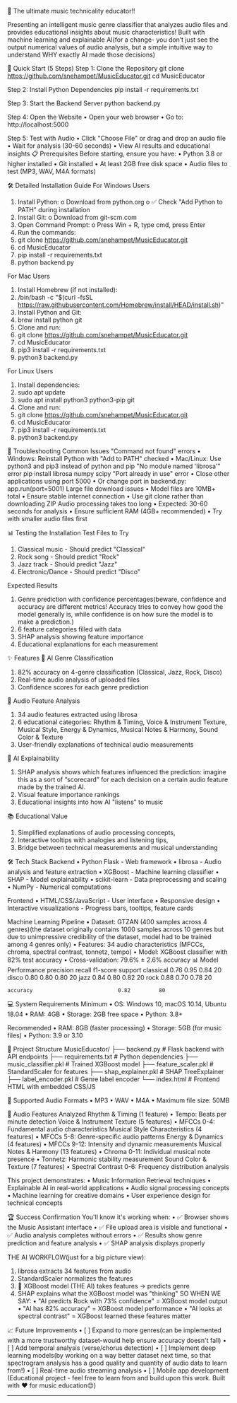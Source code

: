 🎵 The ultimate music technicality educator!!

Presenting an intelligent music genre classifier that analyzes audio files and provides educational insights about music characteristics! Built with machine learning and explainable AI(for a change- you don’t just see the output numerical values of audio analysis, but a simple intuitive way to understand WHY exactly AI made those decisions)

🚀 Quick Start (5 Steps)
Step 1: Clone the Repository
git clone https://github.com/snehampet/MusicEducator.git
cd MusicEducator

Step 2: Install Python Dependencies
pip install -r requirements.txt

Step 3: Start the Backend Server
python backend.py

Step 4: Open the Website
•	Open your web browser
•	Go to: http://localhost:5000

Step 5: Test with Audio
•	Click "Choose File" or drag and drop an audio file
•	Wait for analysis (30-60 seconds)
•	View AI results and educational insights
📋 Prerequisites
Before starting, ensure you have:
•	Python 3.8 or higher installed
•	Git installed
•	At least 2GB free disk space
•	Audio files to test (MP3, WAV, M4A formats)


🛠️ Detailed Installation Guide
For Windows Users
1.	Install Python:
o	Download from python.org
o	✅ Check "Add Python to PATH" during installation
3.	Install Git:
o	Download from git-scm.com
4.	Open Command Prompt:
o	Press Win + R, type cmd, press Enter
5.	Run the commands:
6.	git clone https://github.com/snehampet/MusicEducator.git
7.	cd MusicEducator
8.	pip install -r requirements.txt
9.	python backend.py

   
For Mac Users
1.	Install Homebrew (if not installed):
2.	/bin/bash -c "$(curl -fsSL https://raw.githubusercontent.com/Homebrew/install/HEAD/install.sh)"
3.	Install Python and Git:
4.	brew install python git
5.	Clone and run:
6.	git clone https://github.com/snehampet/MusicEducator.git
7.	cd MusicEducator
8.	pip3 install -r requirements.txt
9.	python3 backend.py
    
For Linux Users
1.	Install dependencies:
2.	sudo apt update
3.	sudo apt install python3 python3-pip git
4.	Clone and run:
5.	git clone https://github.com/snehampet/MusicEducator.git
6.	cd MusicEducator
7.	pip3 install -r requirements.txt
8.	python3 backend.py

   
🔧 Troubleshooting Common Issues
"Command not found" errors
•	Windows: Reinstall Python with "Add to PATH" checked
•	Mac/Linux: Use python3 and pip3 instead of python and pip
"No module named 'librosa'" error
pip install librosa numpy scipy
"Port already in use" error
•	Close other applications using port 5000
•	Or change port in backend.py: app.run(port=5001)
Large file download issues
•	Model files are 10MB+ total
•	Ensure stable internet connection
•	Use git clone rather than downloading ZIP
Audio processing takes too long
•	Expected: 30-60 seconds for analysis
•	Ensure sufficient RAM (4GB+ recommended)
•	Try with smaller audio files first


📊 Testing the Installation
Test Files to Try
1.	Classical music - Should predict "Classical"
2.	Rock song - Should predict "Rock"
3.	Jazz track - Should predict "Jazz"
4.	Electronic/Dance - Should predict "Disco"

Expected Results
1.	Genre prediction with confidence percentages(beware, confidence and accuracy are different metrics! Accuracy tries to convey how good the model generally is, while confidence is on how sure the model is to make a prediction.)
2.	6 feature categories filled with data
3.	SHAP analysis showing feature importance 
4.	Educational explanations for each measurement
   
✨ Features
🎯 AI Genre Classification
1.	82% accuracy on 4-genre classification (Classical, Jazz, Rock, Disco)
2. Real-time audio analysis of uploaded files
3. Confidence scores for each genre prediction

🔬 Audio Feature Analysis
1.	34 audio features extracted using librosa
2.	6 educational categories: Rhythm & Timing, Voice & Instrument Texture, Musical Style, Energy & Dynamics, Musical Notes & Harmony, Sound Color & Texture
3.	User-friendly explanations of technical audio measurements
   
🧠 AI Explainability
1.	SHAP analysis shows which features influenced the prediction: imagine this as a sort of “scorecard” for each decision on a certain audio feature made by the trained AI. 
2.	Visual feature importance rankings
3.	Educational insights into how AI "listens" to music
   
📚 Educational Value
1.	Simplified explanations of audio processing concepts,
2.	Interactive tooltips with analogies and listening tips,
3.	Bridge between technical measurements and musical understanding
   
🛠️ Tech Stack
Backend
•	Python Flask - Web framework
•	librosa - Audio analysis and feature extraction
•	XGBoost - Machine learning classifier
•	SHAP - Model explainability
•	scikit-learn - Data preprocessing and scaling
•	NumPy - Numerical computations

Frontend
•	HTML/CSS/JavaScript - User interface
•	Responsive design
•	Interactive visualizations - Progress bars, tooltips, feature cards

Machine Learning Pipeline
•	Dataset: GTZAN (400 samples across 4 genres)(the dataset originally contains 1000 samples across 10 genres but due to unimpressive credibility of the dataset, model had to be trained among 4 genres only)
•	Features: 34 audio characteristics (MFCCs, chroma, spectral contrast, tonnetz, tempo)
•	Model: XGBoost classifier with 82% test accuracy
•	Cross-validation: 79.6% ± 2.6% accuracy
📊 Model Performance
              precision    recall  f1-score   support
   classical       0.76      0.95      0.84        20
       disco       0.80      0.80      0.80        20
        jazz       0.84      0.80      0.82        20
        rock       0.88      0.70      0.78        20

    accuracy                           0.82         80
  	
💻 System Requirements
Minimum
•	OS: Windows 10, macOS 10.14, Ubuntu 18.04
•	RAM: 4GB
•	Storage: 2GB free space
•	Python: 3.8+

Recommended
•	RAM: 8GB (faster processing)
•	Storage: 5GB (for music files)
•	Python: 3.9 or 3.10

📁 Project Structure
MusicEducator/
├── backend.py              # Flask backend with API endpoints
├── requirements.txt        # Python dependencies
├── music_classifier.pkl    # Trained XGBoost model
├── feature_scaler.pkl      # StandardScaler for features
├── shap_explainer.pkl      # SHAP TreeExplainer
├── label_encoder.pkl       # Genre label encoder
└── index.html             # Frontend HTML with embedded CSS/JS

🎵 Supported Audio Formats
•	MP3
•	WAV
•	M4A
•	Maximum file size: 50MB

🔬 Audio Features Analyzed
Rhythm & Timing (1 feature)
•	Tempo: Beats per minute detection
Voice & Instrument Texture (5 features)
•	MFCCs 0-4: Fundamental audio characteristics
Musical Style Characteristics (4 features)
•	MFCCs 5-8: Genre-specific audio patterns
Energy & Dynamics (4 features)
•	MFCCs 9-12: Intensity and dynamic measurements
Musical Notes & Harmony (13 features)
•	Chroma 0-11: Individual musical note presence
•	Tonnetz: Harmonic stability measurement
Sound Color & Texture (7 features)
•	Spectral Contrast 0-6: Frequency distribution analysis

This project demonstrates:
•	Music Information Retrieval techniques
•	Explainable AI in real-world applications
•	Audio signal processing concepts
•	Machine learning for creative domains
•	User experience design for technical concepts

🏆 Success Confirmation
You'll know it's working when:
•	✅ Browser shows the Music Assistant interface
•	✅ File upload area is visible and functional
•	✅ Audio analysis completes without errors
•	✅ Results show genre prediction and feature analysis
•	✅ SHAP analysis displays properly

THE AI WORKFLOW(just for a big picture view):
1.	librosa extracts 34 features from audio
2.	StandardScaler normalizes the features
3.	🤖 XGBoost model (THE AI) takes features → predicts genre
4.	SHAP explains what the XGBoost model was "thinking"
SO WHEN WE SAY:
•	"AI predicts Rock with 73% confidence" = XGBoost model output
•	"AI has 82% accuracy" = XGBoost model performance
•	"AI looks at spectral contrast" = XGBoost learned these features matter

📈 Future Improvements
•	[ ] Expand to more genres(can be implemented with a more trustworthy dataset-would help ensure accuracy doesn't fall)
•	[ ] Add temporal analysis (verse/chorus detection)
•	[ ] Implement deep learning models(by working on a way better dataset next time, so that spectrogram analysis has a good quality and quantity of audio data to learn from!)
•	[ ] Real-time audio streaming analysis
•	[ ] Mobile app development
(Educational project - feel free to learn from and build upon this work. Built with ❤️ for music education😍)
________________________________________








